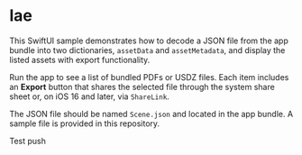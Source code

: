 # lae

This SwiftUI sample demonstrates how to decode a JSON file from the app bundle into two dictionaries, `assetData` and `assetMetadata`, and display the listed assets with export functionality.

Run the app to see a list of bundled PDFs or USDZ files. Each item includes an **Export** button that shares the selected file through the system share sheet or, on iOS 16 and later, via `ShareLink`.

The JSON file should be named `Scene.json` and located in the app bundle. A sample file is provided in this repository.

Test push
